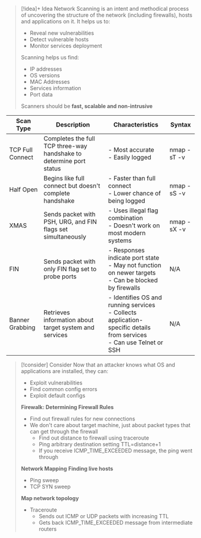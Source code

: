 
> [!idea]+ Idea
> Network Scanning is an intent and methodical process of uncovering the structure of the network (including firewalls), hosts and applications on it. It helps us to:
> - Reveal new vulnerabilities
> - Detect vulnerable hosts
> - Monitor services deployment
> 
> Scanning helps us find:
> - IP addresses
> - OS versions
> - MAC Addresses
> - Services information
> - Port data
> 
> Scanners should be **fast, scalable and non-intrusive**

| Scan Type | Description | Characteristics | Syntax |
|-----------|-------------|-----------------|--------|
| TCP Full Connect | Completes the full TCP three-way handshake to determine port status | - Most accurate<br>- Easily logged | nmap -sT -v <target IP> |
| Half Open | Begins like full connect but doesn't complete handshake | - Faster than full connect<br>- Lower chance of being logged | nmap -sS -v <target IP> |
| XMAS | Sends packet with PSH, URG, and FIN flags set simultaneously | - Uses illegal flag combination<br>- Doesn't work on most modern systems | nmap -sX -v <target IP> |
| FIN | Sends packet with only FIN flag set to probe ports | - Responses indicate port state<br>- May not function on newer targets<br>- Can be blocked by firewalls | N/A |
| Banner Grabbing | Retrieves information about target system and services | - Identifies OS and running services<br>- Collects application-specific details from services<br>- Can use Telnet or SSH | N/A |

> [!consider] Consider
> Now that an attacker knows what OS and applications are installed, they can:
> - Exploit vulnerabilities
> - Find common config errors
> - Exploit default configs
> 
> **Firewalk: Determining Firewall Rules**
> - Find out firewall rules for new connections
> - We don't care about target machine, just about packet types that can get through the firewall
>     - Find out distance to firewall using traceroute
>     - Ping arbitrary destination setting TTL=distance+1
>     - If you receive ICMP_TIME_EXCEEDED message, the ping went through
> 
> **Network Mapping**
> **Finding live hosts**
> - Ping sweep
> - TCP SYN sweep
> 
> **Map network topology**
> - Traceroute
>     - Sends out ICMP or UDP packets with increasing TTL
>     - Gets back ICMP_TIME_EXCEEDED message from intermediate routers
